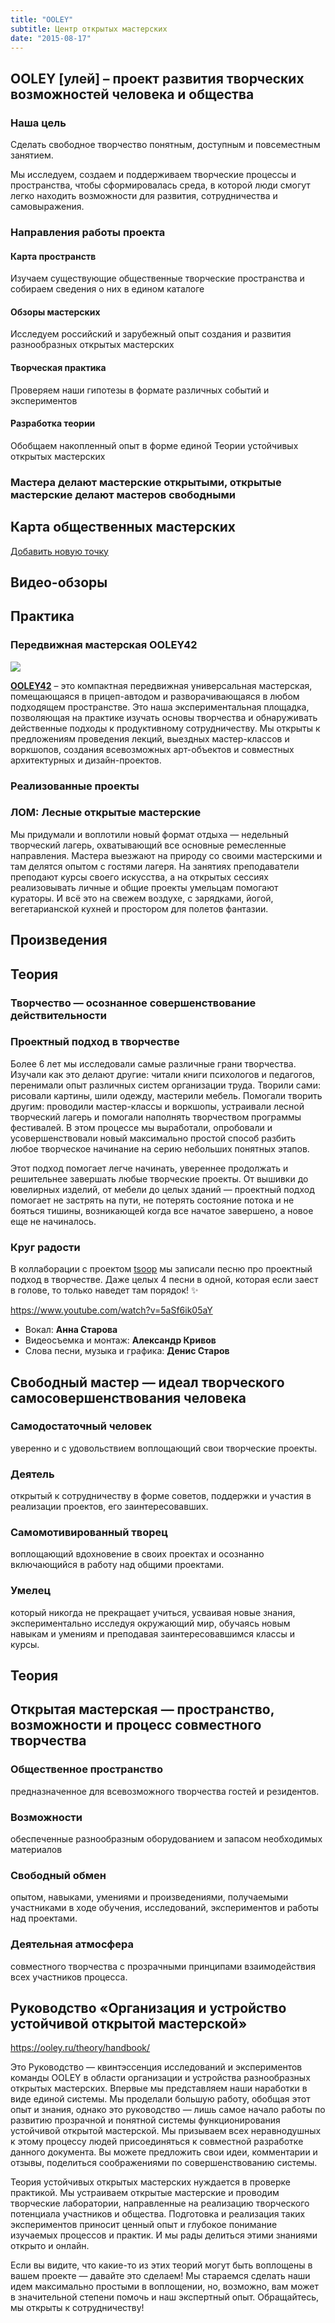 ```yaml
---
title: "OOLEY"
subtitle: Центр открытых мастерских
date: "2015-08-17"
---
```


## OOLEY \[улей\] – проект развития творческих возможностей человека и общества

### Наша цель

Сделать свободное творчество понятным, доступным и повсеместным занятием.

Мы исследуем, создаем и поддерживаем творческие процессы и пространства, чтобы сформировалась среда, в которой люди смогут легко находить возможности для развития, сотрудничества и самовыражения.

### Направления работы проекта

#### Карта пространств

Изучаем существующие общественные творческие пространства и собираем сведения о них в едином каталоге

#### Обзоры мастерских

Исследуем российский и зарубежный опыт создания и развития разнообразных открытых мастерских

#### Творческая практика

Проверяем наши гипотезы в формате различных событий и экспериментов

#### Разработка теории

Обобщаем накопленный опыт в форме единой Теории устойчивых открытых мастерских

### Мастера делают мастерские открытыми, открытые мастерские делают мастеров свободными

## Карта общественных мастерских

[Добавить новую точку](https://airtable.com/shrNRxukLifF40tf3)

## Видео-обзоры

## Практика

### Передвижная мастерская OOLEY42

![](/images/build/zdaniya-02.png)

[**OOLEY42**](http://ooley.ru/ooley42/) – это компактная передвижная универсальная мастерская, помещающаяся в прицеп-автодом и разворачивающаяся в любом подходящем пространстве. Это наша экспериментальная площадка, позволяющая на практике изучать основы творчества и обнаруживать действенные подходы к продуктивному сотрудничеству. Мы открыты к предложениям проведения лекций, выездных мастер-классов и воркшопов, создания всевозможных арт-объектов и совместных архитектурных и дизайн-проектов.

### Реализованные проекты

### ЛОМ: Лесные открытые мастерские

Мы придумали и воплотили новый формат отдыха — недельный творческий лагерь, охватывающий все основные ремесленные направления. Мастера выезжают на природу со своими мастерскими и там делятся опытом с гостями лагеря. На занятиях преподаватели преподают курсы своего искусства, а на открытых сессиях реализовывать личные и общие проекты умельцам помогают  кураторы. И всё это на свежем воздухе, с зарядками, йогой, вегетарианской кухней и простором для полетов фантазии.

## Произведения

## Теория

### Творчество — осознанное совершенствование действительности

### Проектный подход в творчестве

Более 6 лет мы исследовали самые различные грани творчества. Изучали как это делают другие: читали книги психологов и педагогов, перенимали опыт различных систем организации труда. Творили сами: рисовали картины, шили одежду, мастерили мебель. Помогали творить другим: проводили мастер-классы и воркшопы, устраивали лесной творческий лагерь и помогали наполнять творчеством программы фестивалей. В этом процессе мы выработали, опробовали и усовершенствовали новый максимально простой способ разбить любое творческое начинание на серию небольших понятных этапов.

Этот подход помогает легче начинать, увереннее продолжать и решительнее завершать любые творческие проекты. От вышивки до ювелирных изделий, от мебели до целых зданий — проектный подход помогает не застрять на пути, не потерять состояние потока и не бояться тишины, возникающей когда все начатое завершено, а новое еще не начиналось.

### Круг радости

В коллаборации с проектом [tsoop](http://www.tsoop.ru) мы записали песню про проектный подход в творчестве. Даже целых 4 песни в одной, которая если заест в голове, то только наведет там порядок! ✨

https://www.youtube.com/watch?v=5aSf6ik05aY

- Вокал: **Анна Старова**
- Видеосъемка и монтаж: **Александр Кривов**
- Слова песни, музыка и графика: **Денис Старов**

## Свободный мастер — идеал творческого самосовершенствования человека

### Самодостаточный человек

уверенно и с удовольствием воплощающий свои творческие проекты.

### Деятель

открытый к сотрудничеству в форме советов, поддержки и участия в реализации проектов, его заинтересовавших.

### Самомотивированный творец

воплощающий вдохновение в своих проектах и осознанно включающийся в работу над общими проектами.

### Умелец

который никогда не прекращает учиться, усваивая новые знания, экспериментально исследуя окружающий мир, обучаясь новым навыкам и умениям и преподавая заинтересовавшимся классы и курсы.

## Теория

## Открытая мастерская — пространство, возможности и процесс совместного творчества

### Общественное пространство

предназначенное для всевозможного творчества гостей и резидентов.

### Возможности

обеспеченные разнообразным оборудованием и запасом необходимых материалов

### Свободный обмен

опытом, навыками, умениями и произведениями, получаемыми участниками в ходе обучения, исследований, экспериментов и работы над проектами.

### Деятельная атмосфера

совместного творчества с прозрачными принципами взаимодействия всех участников процесса.

## Руководство «Организация и устройство устойчивой открытой мастерской»

https://ooley.ru/theory/handbook/

Это Руководство — квинтэссенция исследований и экспериментов команды OOLEY в области организации и устройства разнообразных открытых мастерских. Впервые мы представляем наши наработки в виде единой системы. Мы проделали большую работу, обобщая этот опыт и знания, однако это руководство — лишь самое начало работы по развитию прозрачной и понятной системы функционирования устойчивой открытой мастерской. Мы призываем всех неравнодушных к этому процессу людей присоединяться к совместной разработке данного документа. Вы можете предложить свои идеи, комментарии и отзывы, поделиться соображениями по совершенствованию системы.

Теория устойчивых открытых мастерских нуждается в проверке практикой. Мы устраиваем открытые мастерские и проводим творческие лаборатории, направленные на реализацию творческого потенциала участников и общества. Подготовка и реализация таких экспериментов приносит ценный опыт и глубокое понимание изучаемых процессов и практик. И мы рады делиться этими знаниями открыто и онлайн.

Если вы видите, что какие-то из этих теорий могут быть воплощены в вашем проекте — давайте это сделаем! Мы стараемся сделать наши идем максимально простыми в воплощении, но, возможно, вам может в значительной степени помочь и наш экспертный опыт. Обращайтесь, мы открыты к сотрудничеству!
